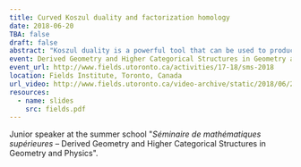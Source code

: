 ```yaml
---
title: Curved Koszul duality and factorization homology
date: 2018-06-20
TBA: false
draft: false
abstract: "Koszul duality is a powerful tool that can be used to produce resolutions of algebras in many contexts. In this talk, I explain how to use curved Koszul duality for algebras over unital operads to compute the factorization homology of a closed manifold with values in the algebra of polynomial functions on a standard shifted symplectic space."
event: Derived Geometry and Higher Categorical Structures in Geometry and Physics
event_url: http://www.fields.utoronto.ca/activities/17-18/sms-2018
location: Fields Institute, Toronto, Canada
url_video: http://www.fields.utoronto.ca/video-archive/static/2018/06/2388-18977/mergedvideo.ogv
resources:
  - name: slides
    src: fields.pdf
---
```


Junior speaker at the summer school "*Séminaire de mathématiques supérieures* – Derived Geometry and Higher Categorical Structures in Geometry and Physics".
